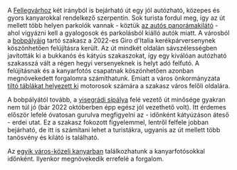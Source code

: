 A [Fellegvárhoz](#geo:Visegr%C3%A1di%20Fellegv%C3%A1r@47.793674,18.981777/?b=A%20Fellegv%C3%A1r%20orsz%C3%A1gunk%20egyik%20legnevezetesebb%20v%C3%A1ra.%20Gyakran%20rendezv%C3%A9nyeket%20tekinthet%C3%BCnk%20meg%20itt,%20%C3%A9s%20mindig%20csod%C3%A1s%20kil%C3%A1t%C3%A1s%20ny%C3%ADlik%20a%20Dunakanyarra.%0A%0AA%20parkol%C3%B3j%C3%A1ban%20sajnos%20nem%20mindig%20van%20el%C3%A9g%20hely%20meg%C3%A1llni.%20A%20honlapj%C3%A1n%20t%C3%A1j%C3%A9koz%C3%B3dhatunk%20a%20nyitvatart%C3%A1sr%C3%B3l%20%C3%A9s%20jegy%C3%A1rakr%C3%B3l:%20%3Chttps://parkerdo.hu/turizmus/latnivalok/visegradi-fellegvar/%3E.) két irányból is bejárható út egy jól autózható, közepes és gyors kanyarokkal rendelkező szerpentin. Sok turista fordul meg, így az út mellett több helyen parkolók vannak - köztük [az autós panorámakilátó](#geo:Aut%C3%B3s%20Panor%C3%A1makil%C3%A1t%C3%B3@47.787262,18.979574/?b=Egy%20kis%20parkol%C3%B3%20tal%C3%A1lhat%C3%B3%20itt,%20ahol%20gy%C3%B6ny%C3%B6r%C5%B1%20aut%C3%B3s%20k%C3%A9pek%20k%C3%A9sz%C3%ADthet%C5%91ek%20a%20Dunakanyarral%20a%20h%C3%A1tt%C3%A9rben.) - ahol vigyázni kell a gyalogosok és parkolásból kiálló autók miatt. A városból a [bobpályáig](#geo:Visegr%C3%A1di%20Bob%C3%A1lya@47.793656,18.99074/?b=A%20bobp%C3%A1lya%20nyitvatart%C3%A1s%C3%A1r%C3%B3l%20%C3%A9s%20%C3%A1rair%C3%B3l%20a%20honlapj%C3%A1n%20lehet%20t%C3%A1j%C3%A9koz%C3%B3dni:%20%3Chttp://visegrad.bobozas.hu/%3E.) tartó szakasz a 2022-es Giro d'Italia kerékpárversenynek köszönhetően felújításra került. Az út mindkét oldalán sávszélességben javították ki a bukkanós és kátyús szakaszokat, így egy kiválóan autózható szakasszá vált a régen hegyi versenyeknek is helyt adó felfutó. A felújításnak és a kanyarfotós csapatnak köszönhetően azonban megnövekedett forgalomra számíthatunk. Emiatt a város önkormányzata [tiltó táblákat helyezett ki](https://www.visegrad.hu/aktualis/varoshazi-hirek/tajekoztato-forgalmi-rend-valtozasrol) motorosok számára a szakasz város felőli oldalára.

A bobpályától tovább, a [visegrádi sípálya](#geo:Nagyvill%C3%A1m%20S%C3%ADp%C3%A1lya@47.799164,18.989175/?b=A%20s%C3%ADp%C3%A1lya%20honlapja:%20%3Chttps://www.visegradsipalya.hu/%3E) felé vezető út minősége gyakran nem túl jó (bár 2022 októberben épp egész jól vezethető volt). Itt érdemes először lefelé óvatosan gurulva megfigyelni az - időnként kátyúzáson áteső - erdei utat. Ez a szakasz fokozott figyelemmel, lentről felfele jobban bejárható, de itt is számítani lehet a turistákra, ugyanis az út mellett több tanösvény és kilátó is található.

Az [egyik város-közeli kanyarban](#geo:Kanyarfot%C3%B3s%20Pont@47.782727,18.986981/?b=Ide%20id%C5%91nk%C3%A9nt%20kitelep%C3%BCl%20a%20%5BKanyarfot%C3%B3%5D%28https://kanyarfoto.com/hu%29,%20akik%20k%C3%A9pet%20k%C3%A9sz%C3%ADthetnek%20a%20kanyarg%C3%A1sodr%C3%B3l.) találkozhatunk a kanyarfotósokkal időnként. Ilyenkor megnövekedik errefelé a forgalom.
